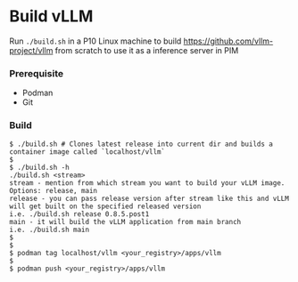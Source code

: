 # Build vLLM

Run `./build.sh` in a P10 Linux machine to build https://github.com/vllm-project/vllm from scratch to use it as a inference server in PIM

### Prerequisite
- Podman
- Git

### Build
```
$ ./build.sh # Clones latest release into current dir and builds a container image called `localhost/vllm`
$ 
$ ./build.sh -h
./build.sh <stream>
stream - mention from which stream you want to build your vLLM image. Options: release, main
release - you can pass release version after stream like this and vLLM will get built on the specified released version
i.e. ./build.sh release 0.8.5.post1
main - it will build the vLLM application from main branch
i.e. ./build.sh main
$
$
$ podman tag localhost/vllm <your_registry>/apps/vllm
$
$ podman push <your_registry>/apps/vllm
```
